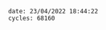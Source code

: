 

                date: 23/04/2022 18:44:22
                cycles: 68160

                         